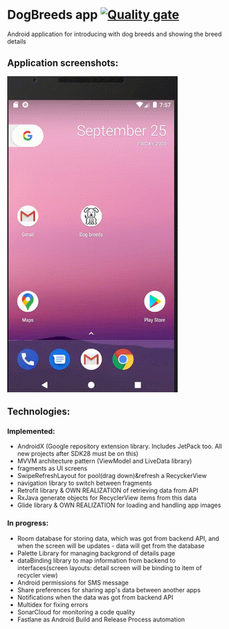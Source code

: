 # DogBreeds app [![Quality gate](https://sonarcloud.io/api/project_badges/quality_gate?project=Harnet69_DogBreeds)](https://sonarcloud.io/dashboard?id=Harnet69_DogBreeds)
Android application for introducing with dog breeds and showing the breed details 

## Application screenshots:
![Game process](https://github.com/Harnet69/DogBreeds/blob/master/app/GitHubMediaFile/dog_breeds.gif)

## Technologies:
### Implemented:
- AndroidX (Google repository extension library. Includes JetPack too. All new projects after SDK28 must be on this)
- MVVM architecture pattern (ViewModel and LiveData library)
- fragments as UI screens
- SwipeRefreshLayout for pool(drag down)&refresh a RecyckerView 
- navigation library to switch between fragments
- Retrofit library & OWN REALIZATION of retrieving data from API
- RxJava generate objects for RecyclerView items from this data
- Glide library & OWN REALIZATION for loading and handling app images
### In progress:
- Room database for storing data, which was got from backend API, and when the screen will be updates - data will get from the database
- Palette Library for managing backgrond of details page
- dataBinding library to map information from backend to interfaces(screen layouts: detail screen will be binding to item of recycler view)
- Android permissions for SMS message
- Share preferences for sharing app's data between another apps
- Notifications when the data was got from backend API
- Multidex for fixing errors
- SonarCloud for monitoring a code quality
- Fastlane as Android Build and Release Process automation

